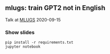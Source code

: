 ## mlugs: train GPT2 not in English

Talk at [MLUGS](https://www.meetup.com/Machine-Learning-UserGroup-Stuttgart/events/272630638/) 2020-09-15


### Show slides

```
pip install -r requirements.txt
jupyter notebook
```
